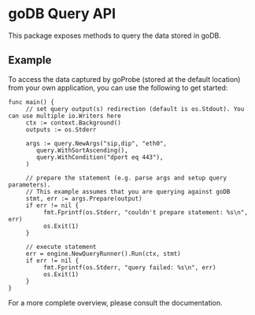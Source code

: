 # goDB Query API

This package exposes methods to query the data stored in goDB.

## Example

To access the data captured by goProbe (stored at the default location) from your own application, you can use the following to get started:

```golang
func main() {
     // set query output(s) redirection (default is os.Stdout). You can use multiple io.Writers here
     ctx := context.Background()
     outputs := os.Stderr

     args := query.NewArgs("sip,dip", "eth0",
        query.WithSortAscending(),
        query.WithCondition("dport eq 443"),
     )

     // prepare the statement (e.g. parse args and setup query parameters).
     // This example assumes that you are querying against goDB
     stmt, err := args.Prepare(output)
     if err != nil {
          fmt.Fprintf(os.Stderr, "couldn't prepare statement: %s\n", err)
          os.Exit(1)
     }

     // execute statement
     err = engine.NewQueryRunner().Run(ctx, stmt)
     if err != nil {
          fmt.Fprintf(os.Stderr, "query failed: %s\n", err)
          os.Exit(1)
     }
}
```

For a more complete overview, please consult the documentation.
